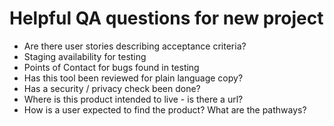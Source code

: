 # Helpful QA questions for new project

* Are there user stories describing acceptance criteria?
* Staging availability for testing 
* Points of Contact for bugs found in testing
* Has this tool been reviewed for plain language copy?
* Has a security / privacy check been done?
* Where is this product intended to live - is there a url?
* How is a user expected to find the product? What are the pathways?

